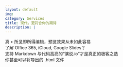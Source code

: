 ```yaml
---
layout: default
img: 
category: Services
title: 现代，更符合你的期待
description: |
---
```

真 • 所见即所得编辑，预览效果从未如此容易 <br>
了解 Office 365, iCloud, Google Slides？ <br>
支持 Markdown 与代码高亮的“演说.io”才是真正的极客之选 <br>
你甚至可以将导出的 .html 文件
